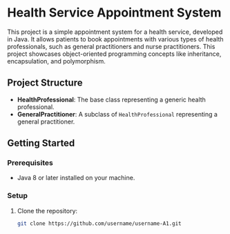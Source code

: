 # Health Service Appointment System

This project is a simple appointment system for a health service, developed in Java. It allows patients to book appointments with various types of health professionals, such as general practitioners and nurse practitioners. This project showcases object-oriented programming concepts like inheritance, encapsulation, and polymorphism.

## Project Structure

- **HealthProfessional**: The base class representing a generic health professional.
- **GeneralPractitioner**: A subclass of `HealthProfessional` representing a general practitioner.

## Getting Started

### Prerequisites
- Java 8 or later installed on your machine.

### Setup
1. Clone the repository:
   ```bash
   git clone https://github.com/username/username-A1.git
